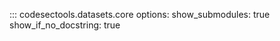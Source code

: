 ::: codesectools.datasets.core
    options:
        show_submodules: true
        show_if_no_docstring: true